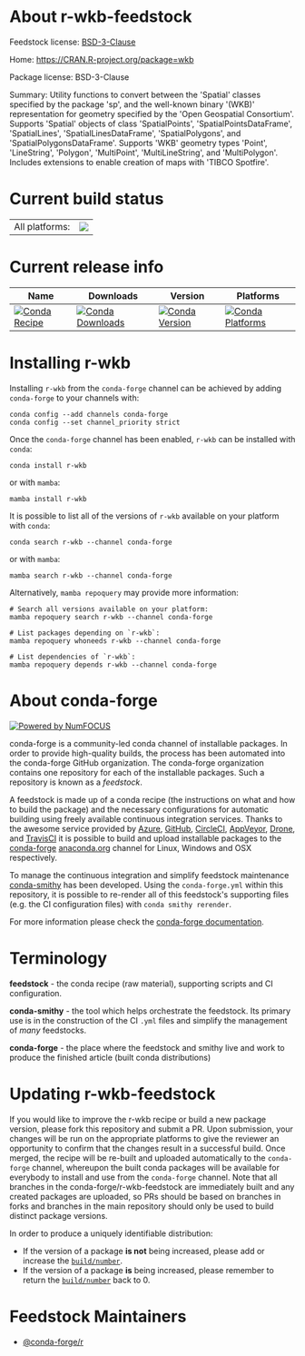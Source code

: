 About r-wkb-feedstock
=====================

Feedstock license: [BSD-3-Clause](https://github.com/conda-forge/r-wkb-feedstock/blob/main/LICENSE.txt)

Home: https://CRAN.R-project.org/package=wkb

Package license: BSD-3-Clause

Summary: Utility functions to convert between the 'Spatial' classes specified by the package 'sp', and the well-known binary '(WKB)' representation for geometry specified by the 'Open Geospatial Consortium'. Supports 'Spatial' objects of class 'SpatialPoints', 'SpatialPointsDataFrame', 'SpatialLines', 'SpatialLinesDataFrame', 'SpatialPolygons', and 'SpatialPolygonsDataFrame'. Supports 'WKB' geometry types 'Point', 'LineString', 'Polygon', 'MultiPoint', 'MultiLineString', and 'MultiPolygon'. Includes extensions to enable creation of maps with 'TIBCO Spotfire'.

Current build status
====================


<table><tr><td>All platforms:</td>
    <td>
      <a href="https://dev.azure.com/conda-forge/feedstock-builds/_build/latest?definitionId=11559&branchName=main">
        <img src="https://dev.azure.com/conda-forge/feedstock-builds/_apis/build/status/r-wkb-feedstock?branchName=main">
      </a>
    </td>
  </tr>
</table>

Current release info
====================

| Name | Downloads | Version | Platforms |
| --- | --- | --- | --- |
| [![Conda Recipe](https://img.shields.io/badge/recipe-r--wkb-green.svg)](https://anaconda.org/conda-forge/r-wkb) | [![Conda Downloads](https://img.shields.io/conda/dn/conda-forge/r-wkb.svg)](https://anaconda.org/conda-forge/r-wkb) | [![Conda Version](https://img.shields.io/conda/vn/conda-forge/r-wkb.svg)](https://anaconda.org/conda-forge/r-wkb) | [![Conda Platforms](https://img.shields.io/conda/pn/conda-forge/r-wkb.svg)](https://anaconda.org/conda-forge/r-wkb) |

Installing r-wkb
================

Installing `r-wkb` from the `conda-forge` channel can be achieved by adding `conda-forge` to your channels with:

```
conda config --add channels conda-forge
conda config --set channel_priority strict
```

Once the `conda-forge` channel has been enabled, `r-wkb` can be installed with `conda`:

```
conda install r-wkb
```

or with `mamba`:

```
mamba install r-wkb
```

It is possible to list all of the versions of `r-wkb` available on your platform with `conda`:

```
conda search r-wkb --channel conda-forge
```

or with `mamba`:

```
mamba search r-wkb --channel conda-forge
```

Alternatively, `mamba repoquery` may provide more information:

```
# Search all versions available on your platform:
mamba repoquery search r-wkb --channel conda-forge

# List packages depending on `r-wkb`:
mamba repoquery whoneeds r-wkb --channel conda-forge

# List dependencies of `r-wkb`:
mamba repoquery depends r-wkb --channel conda-forge
```


About conda-forge
=================

[![Powered by
NumFOCUS](https://img.shields.io/badge/powered%20by-NumFOCUS-orange.svg?style=flat&colorA=E1523D&colorB=007D8A)](https://numfocus.org)

conda-forge is a community-led conda channel of installable packages.
In order to provide high-quality builds, the process has been automated into the
conda-forge GitHub organization. The conda-forge organization contains one repository
for each of the installable packages. Such a repository is known as a *feedstock*.

A feedstock is made up of a conda recipe (the instructions on what and how to build
the package) and the necessary configurations for automatic building using freely
available continuous integration services. Thanks to the awesome service provided by
[Azure](https://azure.microsoft.com/en-us/services/devops/), [GitHub](https://github.com/),
[CircleCI](https://circleci.com/), [AppVeyor](https://www.appveyor.com/),
[Drone](https://cloud.drone.io/welcome), and [TravisCI](https://travis-ci.com/)
it is possible to build and upload installable packages to the
[conda-forge](https://anaconda.org/conda-forge) [anaconda.org](https://anaconda.org/)
channel for Linux, Windows and OSX respectively.

To manage the continuous integration and simplify feedstock maintenance
[conda-smithy](https://github.com/conda-forge/conda-smithy) has been developed.
Using the ``conda-forge.yml`` within this repository, it is possible to re-render all of
this feedstock's supporting files (e.g. the CI configuration files) with ``conda smithy rerender``.

For more information please check the [conda-forge documentation](https://conda-forge.org/docs/).

Terminology
===========

**feedstock** - the conda recipe (raw material), supporting scripts and CI configuration.

**conda-smithy** - the tool which helps orchestrate the feedstock.
                   Its primary use is in the construction of the CI ``.yml`` files
                   and simplify the management of *many* feedstocks.

**conda-forge** - the place where the feedstock and smithy live and work to
                  produce the finished article (built conda distributions)


Updating r-wkb-feedstock
========================

If you would like to improve the r-wkb recipe or build a new
package version, please fork this repository and submit a PR. Upon submission,
your changes will be run on the appropriate platforms to give the reviewer an
opportunity to confirm that the changes result in a successful build. Once
merged, the recipe will be re-built and uploaded automatically to the
`conda-forge` channel, whereupon the built conda packages will be available for
everybody to install and use from the `conda-forge` channel.
Note that all branches in the conda-forge/r-wkb-feedstock are
immediately built and any created packages are uploaded, so PRs should be based
on branches in forks and branches in the main repository should only be used to
build distinct package versions.

In order to produce a uniquely identifiable distribution:
 * If the version of a package **is not** being increased, please add or increase
   the [``build/number``](https://docs.conda.io/projects/conda-build/en/latest/resources/define-metadata.html#build-number-and-string).
 * If the version of a package **is** being increased, please remember to return
   the [``build/number``](https://docs.conda.io/projects/conda-build/en/latest/resources/define-metadata.html#build-number-and-string)
   back to 0.

Feedstock Maintainers
=====================

* [@conda-forge/r](https://github.com/conda-forge/r/)

